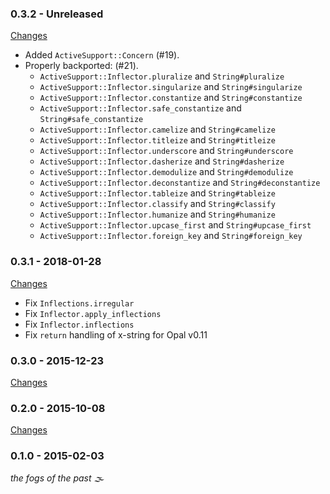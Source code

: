 ### 0.3.2 - Unreleased

[Changes](https://github.com/opal/opal-activesupport/compare/v0.3.1...master)

- Added `ActiveSupport::Concern` (#19).
- Properly backported: (#21).
    + `ActiveSupport::Inflector.pluralize` and `String#pluralize`
    + `ActiveSupport::Inflector.singularize` and `String#singularize`
    + `ActiveSupport::Inflector.constantize` and `String#constantize`
    + `ActiveSupport::Inflector.safe_constantize` and `String#safe_constantize`
    + `ActiveSupport::Inflector.camelize` and `String#camelize`
    + `ActiveSupport::Inflector.titleize` and `String#titleize`
    + `ActiveSupport::Inflector.underscore` and `String#underscore`
    + `ActiveSupport::Inflector.dasherize` and `String#dasherize`
    + `ActiveSupport::Inflector.demodulize` and `String#demodulize`
    + `ActiveSupport::Inflector.deconstantize` and `String#deconstantize`
    + `ActiveSupport::Inflector.tableize` and `String#tableize`
    + `ActiveSupport::Inflector.classify` and `String#classify`
    + `ActiveSupport::Inflector.humanize` and `String#humanize`
    + `ActiveSupport::Inflector.upcase_first` and `String#upcase_first`
    + `ActiveSupport::Inflector.foreign_key` and `String#foreign_key`

### 0.3.1 - 2018-01-28

[Changes](https://github.com/opal/opal-activesupport/compare/v0.3.0...v0.3.1)

- Fix `Inflections.irregular`
- Fix `Inflector.apply_inflections`
- Fix `Inflector.inflections`
- Fix `return` handling of x-string for Opal v0.11

### 0.3.0 - 2015-12-23

[Changes](https://github.com/opal/opal-activesupport/compare/v0.2.0...v0.3.0)

### 0.2.0 - 2015-10-08

[Changes](https://github.com/opal/opal-activesupport/compare/v0.1.0...v0.2.0)

### 0.1.0 - 2015-02-03

_the fogs of the past 🌫_
